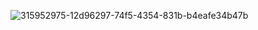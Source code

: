 ![315952975-12d96297-74f5-4354-831b-b4eafe34b47b](https://github.com/ismocgn7/Hotelreservierung/assets/99317089/3b9d7f69-c47a-4ed4-8cf7-e7561a19db5d)

